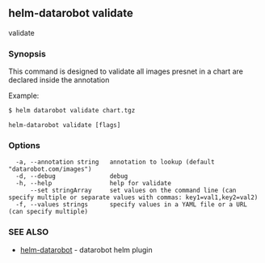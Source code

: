 ## helm-datarobot validate

validate

### Synopsis



This command is designed to validate all images presnet in a chart are declared inside the annotation

Example:
```sh
$ helm datarobot validate chart.tgz

```

```
helm-datarobot validate [flags]
```

### Options

```
  -a, --annotation string   annotation to lookup (default "datarobot.com/images")
  -d, --debug               debug
  -h, --help                help for validate
      --set stringArray     set values on the command line (can specify multiple or separate values with commas: key1=val1,key2=val2)
  -f, --values strings      specify values in a YAML file or a URL (can specify multiple)
```

### SEE ALSO

* [helm-datarobot](helm-datarobot.md)	 - datarobot helm plugin

